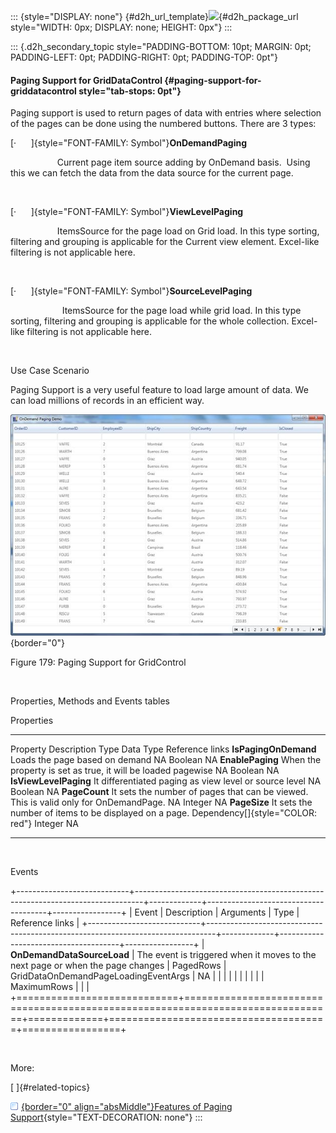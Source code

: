 ::: {style="DISPLAY: none"}
[](ms-xhelp:///?Id=d2h_url_template){#d2h_url_template}![](!package_url!){#d2h_package_url style="WIDTH: 0px; DISPLAY: none; HEIGHT: 0px"}
:::

::: {.d2h_secondary_topic style="PADDING-BOTTOM: 10pt; MARGIN: 0pt; PADDING-LEFT: 0pt; PADDING-RIGHT: 0pt; PADDING-TOP: 0pt"}
#### Paging Support for GridDataControl {#paging-support-for-griddatacontrol style="tab-stops: 0pt"}

Paging support is used to return pages of data with entries where selection of the pages can be done using the numbered buttons. There are 3 types:

[·      ]{style="FONT-FAMILY: Symbol"}**OnDemandPaging**

                   Current page item source adding by OnDemand basis.  Using this we can fetch the data from the data source for the current page.

 

[·      ]{style="FONT-FAMILY: Symbol"}**ViewLevelPaging**

                   ItemsSource for the page load on Grid load. In this type sorting, filtering and grouping is applicable for the Current view element. Excel-like filtering is not applicable here.

 

[·      ]{style="FONT-FAMILY: Symbol"}**SourceLevelPaging**

                     ItemsSource for the page load while grid load. In this type sorting, filtering and grouping is applicable for the whole collection. Excel-like filtering is not applicable here.

 

Use Case Scenario

Paging Support is a very useful feature to load large amount of data. We can load millions of records in an efficient way.

![](ImagesExt/image28_254.jpg){border="0"}

Figure 179: Paging Support for GridControl

 

Properties, Methods and Events tables

Properties

  ----------------------- -------------------------------------------------------------------------------------- ---------------------------------- ----------- -----------------
  Property                Description                                                                            Type                               Data Type   Reference links
  **IsPagingOnDemand**    Loads the page based on demand                                                         NA                                 Boolean     NA
  **EnablePaging**        When the property is set as true, it will be loaded pagewise                           NA                                 Boolean     NA
  **IsViewLevelPaging**   It differentiated paging as view level or source level                                 NA                                 Boolean     NA
  **PageCount**           It sets the number of pages that can be viewed. This is valid only for OnDemandPage.   NA                                 Integer     NA
  **PageSize**            It sets the number of items to be displayed on a page.                                 Dependency[]{style="COLOR: red"}   Integer     NA
  ----------------------- -------------------------------------------------------------------------------------- ---------------------------------- ----------- -----------------

 

Events

+----------------------------+--------------------------------------------------------------------------------+-------------+--------------------------------------+-----------------+
| Event                      | Description                                                                    | Arguments   | Type                                 | Reference links |
+----------------------------+--------------------------------------------------------------------------------+-------------+--------------------------------------+-----------------+
| **OnDemandDataSourceLoad** | The event is triggered when it moves to the next page or when the page changes | PagedRows   | GridDataOnDemandPageLoadingEventArgs | NA              |
|                            |                                                                                |             |                                      |                 |
|                            |                                                                                | MaximumRows |                                      |                 |
+============================+================================================================================+=============+======================================+=================+

 

More:

[ ]{#related-topics}

[![](button.gif){border="0" align="absMiddle"}Features of Paging Support](ms-xhelp:///?Id=68936c67-7376-4d1b-873b-b72c63d39e8a){style="TEXT-DECORATION: none"}
:::
